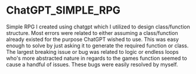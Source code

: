 # ChatGPT_SIMPLE_RPG
Simple RPG I created using chatgpt which I utilized to design class/function structure. Most errors were related to either assuming a class/function already existed for
the purpose ChatGPT wished to use. This was easy enough to solve by just asking it to generate the required function or class. The largest breaking issue or bug 
was related to logic or endless loops who's more abstracted nature in regards to the games function seemed to cause a handful of issues. These bugs were easily resolved by myself. 
